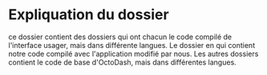 # Expliquation du dossier
ce dossier contient des dossiers qui ont chacun le code compilé de l'interface usager, mais dans différente langues. Le dossier en qui contient notre code compilé avec l'application modifié par nous. Les autres dossiers contient le code de base d'OctoDash, mais dans différentes langues.
